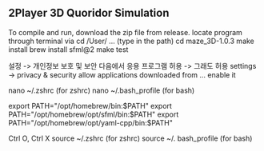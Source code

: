 
## 2Player 3D Quoridor Simulation

To compile and run, download the zip file from release.
locate program through terminal via
cd /User/ … (type in the path)
cd maze_3D-1.0.3
make install
brew install sfml@2
make test

설정 -> 개인정보 보호 및 보안
다음에서 응용 프로그램 허용 -> 그래도 허용
settings -> privacy & security
allow applications downloaded from ... enable it

nano ~/.zshrc (for zshrc)
nano ~/.bash_profile (for bash)

export PATH="/opt/homebrew/bin:$PATH"
export PATH="/opt/homebrew/opt/sfml/bin:$PATH"
export PATH="/opt/homebrew/opt/yaml-cpp/bin:$PATH"

Ctrl O, Ctrl X
source ~/.zshrc (for zshrc)
source ~/. bash_profile (for bash)
